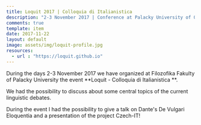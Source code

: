 ```yaml
---
title: Loquit 2017 | Colloquia di Italianistica 
description: "2-3 November 2017 | Conference at Palacky University of Olomouc"
comments: true
template: item
date: 2017-11-22
layout: default
image: assets/img/loquit-profile.jpg
resources:
  - url : "https://loquit.github.io"
---
```


During the days 2-3 November 2017 we have organized at Filozofika Fakulty of Palacky University the event **Loquit - Colloquia di Italianistica **.

We had the possibility to discuss about some central topics of the current linguistic debates. 

During the event I had the possibility to give a talk on Dante's De Vulgari Eloquentia and a presentation of the project Czech-IT!

